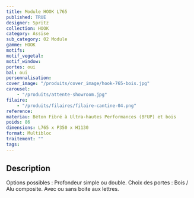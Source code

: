 ```yaml
---
title: Module HOOK L765
published: TRUE
designer: Spritz
collection: HOOK
category: Assise
sub_category: 02 Module
gamme: HOOK
motifs:
motif_vegetal:
motif_window:
portes: oui
bal: oui
personnalisation:
cover_image: "/produits/cover_image/hook-765-bois.jpg"
carousel:
    - "/produits/attente-showroom.jpg"
filaire:
    - "/produits/filaires/filaire-cantine-04.png"
reference:
materiau: Béton Fibré à Ultra-hautes Performances (BFUP) et bois
poids: 86
dimensions: L765 x P350 x H1130
format: Multibloc
traitement: ""
tags:
---
```


## Description

Options possibles : Profondeur simple ou double. Choix des portes : Bois / Alu
composite. Avec ou sans boite aux lettres.
